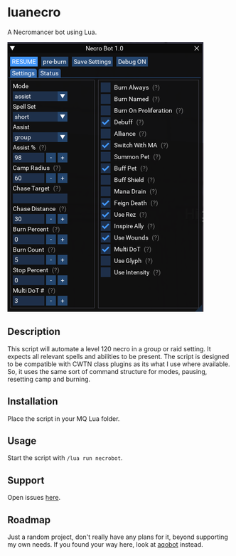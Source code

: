 # luanecro

A Necromancer bot using Lua.

![](./images/1.png)

## Description
This script will automate a level 120 necro in a group or raid setting. It expects all relevant spells and abilities to be present.
The script is designed to be compatible with CWTN class plugins as its what I use where available. So, it uses the same sort of command structure for modes, pausing, resetting camp and burning.

## Installation
Place the script in your MQ Lua folder.

## Usage
Start the script with `/lua run necrobot`.

## Support
Open issues [here](https://gitlab.com/aquietone/luanecro/-/issues).

## Roadmap
Just a random project, don't really have any plans for it, beyond supporting my own needs. If you found your way here, look at [aqobot](https://gitlab.com/aquietone/aqobot) instead.
